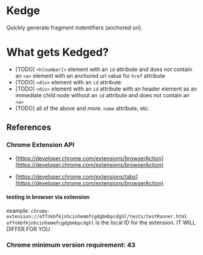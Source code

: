 # Kedge
Quickly generate fragment indentifiers (anchored uri).

# What gets Kedged?
- [TODO] `<h[number]>` element with an `id` attribute and does not contain an `<a>` element with an anchored uri value for `href` attribute
- [TODO] `<div>` element with an `id` attribute
- [TODO] `<div>` element with an `id` attribute with an header element as an immediate child node without an `id` attribute and does not contain an `<a>`
- [TODO] all of the above and more. `name` attribute, etc.

## References

### Chrome Extension API
- [https://developer.chrome.com/extensions/browserAction](https://developer.chrome.com/extensions/browserAction)

- [https://developer.chrome.com/extensions/tabs](https://developer.chrome.com/extensions/browserAction)

#### testing in browser via extension
example: `chrome-extension://offnkbfkjnhcinhemmfcgdgbmbpcdghl/tests/testRunner.html`
`offnkbfkjnhcinhemmfcgdgbmbpcdghl` is the local ID for the extension. IT WILL DIFFER FOR YOU

### Chrome minimum version requirement: 43
